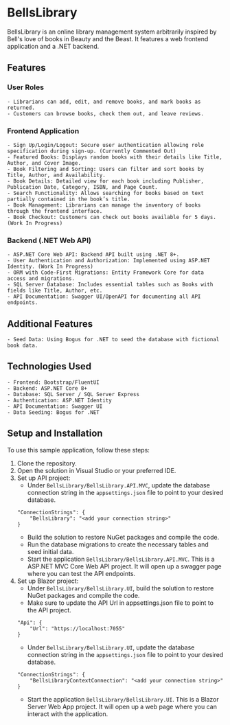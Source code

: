 # BellsLibrary

BellsLibrary is an online library management system arbitrarily inspired by Bell's love of books in Beauty and the Beast. It features a web frontend application and a .NET backend.

## Features
### User Roles

    - Librarians can add, edit, and remove books, and mark books as returned.
    - Customers can browse books, check them out, and leave reviews.

### Frontend Application

    - Sign Up/Login/Logout: Secure user authentication allowing role specification during sign-up. (Currently Commented Out)
    - Featured Books: Displays random books with their details like Title, Author, and Cover Image.
    - Book Filtering and Sorting: Users can filter and sort books by Title, Author, and Availability.
    - Book Details: Detailed view for each book including Publisher, Publication Date, Category, ISBN, and Page Count.
    - Search Functionality: Allows searching for books based on text partially contained in the book’s title.
    - Book Management: Librarians can manage the inventory of books through the frontend interface.
    - Book Checkout: Customers can check out books available for 5 days. (Work In Progress)

### Backend (.NET Web API)

    - ASP.NET Core Web API: Backend API built using .NET 8+.
    - User Authentication and Authorization: Implemented using ASP.NET Identity. (Work In Progress)
    - ORM with Code-First Migrations: Entity Framework Core for data access and migrations.
    - SQL Server Database: Includes essential tables such as Books with fields like Title, Author, etc.
    - API Documentation: Swagger UI/OpenAPI for documenting all API endpoints.

## Additional Features

    - Seed Data: Using Bogus for .NET to seed the database with fictional book data.

## Technologies Used

    - Frontend: Bootstrap/FluentUI
    - Backend: ASP.NET Core 8+
    - Database: SQL Server / SQL Server Express
    - Authentication: ASP.NET Identity
    - API Documentation: Swagger UI
    - Data Seeding: Bogus for .NET

## Setup and Installation

   To use this sample application, follow these steps:

1. Clone the repository.
2. Open the solution in Visual Studio or your preferred IDE.
3. Set up API project:
    - Under `BellsLibrary/BellsLibrary.API.MVC`, update the database connection string in the `appsettings.json` file to point to your desired database.
    ```
    "ConnectionStrings": {
        "BellsLibrary": "<add your connection string>"
    }
    ```
    - Build the solution to restore NuGet packages and compile the code.
    - Run the database migrations to create the necessary tables and seed initial data.
    - Start the application `BellsLibrary/BellsLibrary.API.MVC`. This is a ASP.NET MVC Core Web API project. It will open up a swagger page where you can test the API endpoints.
4. Set up Blazor project:
    - Under `BellsLibrary/BellsLibrary.UI`, build the solution to restore NuGet packages and compile the code.
    - Make sure to update the API Url in appsettings.json file to point to the API project.
    ```
    "Api": {
        "Url": "https://localhost:7055"
    }
    ```
    - Under `BellsLibrary/BellsLibrary.UI`, update the database connection string in the `appsettings.json` file to point to your desired database.
    ```
    "ConnectionStrings": {
        "BellsLibraryContextConnection": "<add your connection string>"
    }
    ```
    - Start the application `BellsLibrary/BellsLibrary.UI`. This is a Blazor Server Web App project. It will open up a web page where you can interact with the application.
